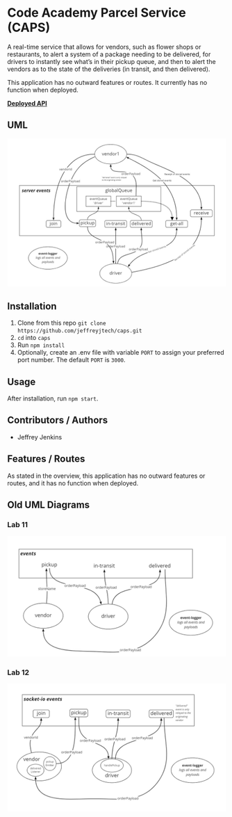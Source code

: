 # Code Academy Parcel Service (CAPS)

A real-time service that allows for vendors, such as flower shops or restaurants, to alert a system of a package needing to be delivered, for drivers to instantly see what’s in their pickup queue, and then to alert the vendors as to the state of the deliveries (in transit, and then delivered).

This application has no outward features or routes. It currently has no function when deployed.

[**Deployed API**](https://jjtech-caps.herokuapp.com/)

## UML

![Lab 13 UML diagram](./assets/lab-13-uml.jpg)

## Installation

1. Clone from this repo `git clone https://github.com/jeffreyjtech/caps.git`
2. `cd` into `caps`
3. Run `npm install`
4. Optionally, create an .env file with variable `PORT` to assign your preferred port number. The default `PORT` is `3000`.

## Usage

After installation, run `npm start`.

## Contributors / Authors

- Jeffrey Jenkins

## Features / Routes

As stated in the overview, this application has no outward features or routes, and it has no function when deployed.

## Old UML Diagrams

### Lab 11

![Lab 11 UML diagram](./assets/lab-11-uml.jpg)

### Lab 12

![Lab 12 UML diagram](./assets/lab-12-uml.jpg)
